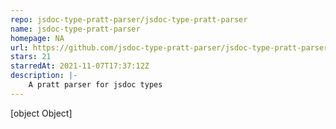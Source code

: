 ```yaml
---
repo: jsdoc-type-pratt-parser/jsdoc-type-pratt-parser
name: jsdoc-type-pratt-parser
homepage: NA
url: https://github.com/jsdoc-type-pratt-parser/jsdoc-type-pratt-parser
stars: 21
starredAt: 2021-11-07T17:37:12Z
description: |-
    A pratt parser for jsdoc types
---
```


[object Object]
